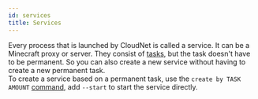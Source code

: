 ```yaml
---
id: services
title: Services
---
```


Every process that is launched by CloudNet is called a service. It can be a Minecraft proxy or server. They consist of [tasks](tasks.md), but the task doesn't have to be permanent. So you can also create a new service without having to create a new permanent task.  
To create a service based on a permanent task, use the `create by TASK AMOUNT` [command](#), add `--start` to start the service directly.